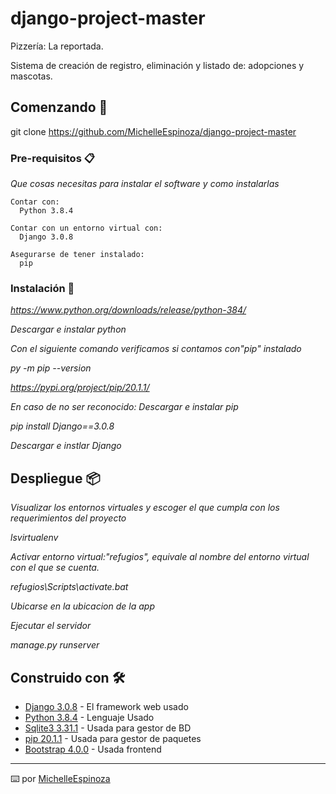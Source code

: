 # django-project-master
Pizzería: La reportada.

Sistema de creación de registro, eliminación y listado de: adopciones y mascotas.

## Comenzando 🚀

git clone https://github.com/MichelleEspinoza/django-project-master


### Pre-requisitos 📋

_Que cosas necesitas para instalar el software y como instalarlas_

```
Contar con:
  Python 3.8.4

Contar con un entorno virtual con:  
  Django 3.0.8

Asegurarse de tener instalado:
  pip
```

### Instalación 🔧

_https://www.python.org/downloads/release/python-384/_

_Descargar e instalar python_

_Con el siguiente comando verificamos si contamos con"pip" instalado_

_py -m pip --version_

_https://pypi.org/project/pip/20.1.1/_

_En caso de no ser reconocido: Descargar e instalar pip_

_pip install Django==3.0.8_

_Descargar e instlar Django_

## Despliegue 📦


_Visualizar los entornos virtuales y escoger el que cumpla con los requerimientos del proyecto_

_lsvirtualenv_

_Activar entorno virtual:"refugios", equivale al nombre del entorno virtual con el que se cuenta._

_refugios\Scripts\activate.bat_

_Ubicarse en la ubicacion de la app_

_Ejecutar el servidor_

_manage.py runserver_

## Construido con 🛠️

* [Django 3.0.8](https://docs.djangoproject.com/en/3.1/releases/3.0.8/) - El framework web usado
* [Python 3.8.4](https://www.python.org/downloads/release/python-384/) - Lenguaje Usado
* [Sqlite3 3.31.1](https://www.sqlite.org/releaselog/3_31_1.html) - Usada para gestor de BD
* [pip 20.1.1](https://www.npmjs.com/package/axios) - Usada para gestor de paquetes
* [Bootstrap 4.0.0](https://www.npmjs.com/package/axios) - Usada frontend


---
⌨️ por [MichelleEspinoza](https://github.com/MichelleEspinoza)
